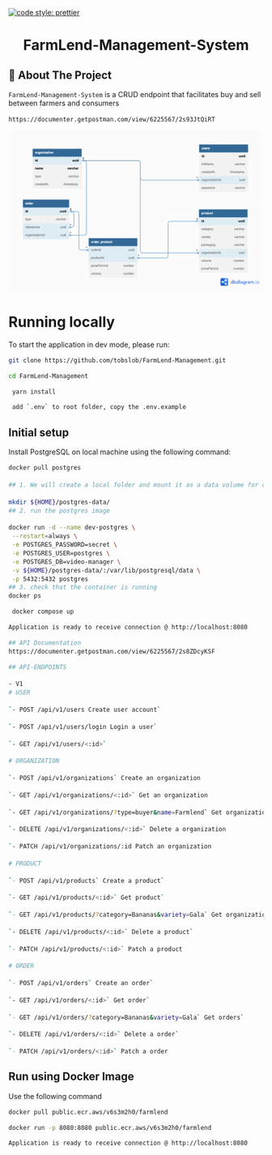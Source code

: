 [![code style: prettier](https://img.shields.io/badge/code_style-prettier-ff69b4.svg?style=flat-square)](https://github.com/prettier/prettier)

<div id="top"></div>

<!--
*** Inspired by the Best-README-Template.
*** Let's create something AMAZING! :D

*** GitLab Flavored Markdown - https://gitlab.com/gitlab-org/gitlab/-/blob/master/doc/user/markdown.md
-->


<div align="center">
  <h1>FarmLend-Management-System</h1>
</div>

## 📍 About The Project

`FarmLend-Management-System` is a CRUD endpoint that facilitates buy and sell between farmers and consumers

`https://documenter.getpostman.com/view/6225567/2s93JtQiRT`


![DB MODEL](https://github.com/tobslob/FarmLend-Management/blob/master/database-model.png?raw=true)


# Running locally

To start the application in dev mode, please run:

```sh
git clone https://github.com/tobslob/FarmLend-Management.git
```

```sh
cd FarmLend-Management
```

```sh
 yarn install
```
```sh
 add `.env` to root folder, copy the .env.example
```

## Initial setup

Install PostgreSQL on local machine using the following command:

```sh
docker pull postgres

## 1. We will create a local folder and mount it as a data volume for our running container to store all the database files in a known location.

mkdir ${HOME}/postgres-data/
## 2. run the postgres image

docker run -d --name dev-postgres \
 --restart=always \
 -e POSTGRES_PASSWORD=secret \
 -e POSTGRES_USER=postgres \
 -e POSTGRES_DB=video-manager \
 -v ${HOME}/postgres-data/:/var/lib/postgresql/data \
 -p 5432:5432 postgres
## 3. check that the container is running
docker ps

```
```sh
 docker compose up
```

```sh
Application is ready to receive connection @ http://localhost:8080
```
```sh
## API Documentation
https://documenter.getpostman.com/view/6225567/2s8ZDcyKSF
```
```sh
## API-ENDPOINTS

- V1
# USER

`- POST /api/v1/users Create user account`

`- POST /api/v1/users/login Login a user`

`- GET /api/v1/users/<:id>`

# ORGANIZATION

`- POST /api/v1/organizations` Create an organization

`- GET /api/v1/organizations/<:id>` Get an organization

`- GET /api/v1/organizations/?type=buyer&name=Farmlend` Get organizations

`- DELETE /api/v1/organizations/<:id>` Delete a organization

`- PATCH /api/v1/organizations/:id Patch an organization

# PRODUCT

`- POST /api/v1/products` Create a product`

`- GET /api/v1/products/<:id>` Get product`

`- GET /api/v1/products/?category=Bananas&variety=Gala` Get organizations`

`- DELETE /api/v1/products/<:id>` Delete a product`

`- PATCH /api/v1/products/<:id>` Patch a product

# ORDER

`- POST /api/v1/orders` Create an order`

`- GET /api/v1/orders/<:id>` Get order`

`- GET /api/v1/orders/?category=Bananas&variety=Gala` Get orders`

`- DELETE /api/v1/orders/<:id>` Delete a order`

`- PATCH /api/v1/orders/<:id>` Patch a order
```

## Run using Docker Image

Use the following command

```sh
docker pull public.ecr.aws/v6s3m2h0/farmlend
```

```sh
docker run -p 8080:8080 public.ecr.aws/v6s3m2h0/farmlend
```
```sh
Application is ready to receive connection @ http://localhost:8080
```
